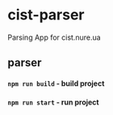 # cist-parser
Parsing App for cist.nure.ua

## parser
#### `npm run build` - build project
#### `npm run start` - run project
